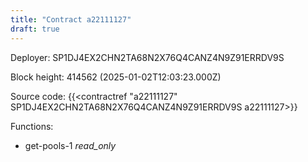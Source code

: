 ```yaml
---
title: "Contract a22111127"
draft: true
---
```

Deployer: SP1DJ4EX2CHN2TA68N2X76Q4CANZ4N9Z91ERRDV9S


 



Block height: 414562 (2025-01-02T12:03:23.000Z)

Source code: {{<contractref "a22111127" SP1DJ4EX2CHN2TA68N2X76Q4CANZ4N9Z91ERRDV9S a22111127>}}

Functions:

* get-pools-1 _read_only_
